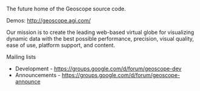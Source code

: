 The future home of the Geoscope source code.

Demos: http://geoscope.agi.com/

Our mission is to create the leading web-based virtual globe for visualizing dynamic data with the best possible performance, precision, visual quality, ease of use, platform support, and content.

Mailing lists

* Development - https://groups.google.com/d/forum/geoscope-dev
* Announcements - https://groups.google.com/d/forum/geoscope-announce
